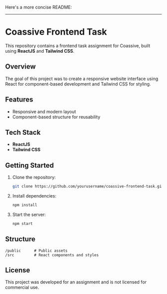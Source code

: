 Here's a more concise README:

---

# Coassive Frontend Task

This repository contains a frontend task assignment for Coassive, built using **ReactJS** and **Tailwind CSS**.

## Overview

The goal of this project was to create a responsive website interface using React for component-based development and Tailwind CSS for styling.

## Features
- Responsive and modern layout
- Component-based structure for reusability

## Tech Stack
- **ReactJS**
- **Tailwind CSS**

## Getting Started

1. Clone the repository:
   ```bash
   git clone https://github.com/yourusername/coassive-frontend-task.git
   ```
2. Install dependencies:
   ```bash
   npm install
   ```
3. Start the server:
   ```bash
   npm start
   ```

## Structure

```
/public      # Public assets
/src         # React components and styles
```

## License

This project was developed for an assignment and is not licensed for commercial use.
